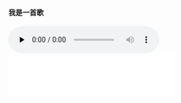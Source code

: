 #### 我是一首歌

<audio src="./spk1.wav"></audio>

<audio id="audio" controls="" preload="none">
      <source id="mp3" src="./spk1.wav">
</audio>

<iframe frameborder="no" border="0" marginwidth="0" marginheight="0" width=330 height=86 src="./spk1.wav"></iframe>
